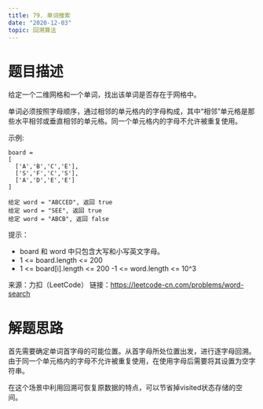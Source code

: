 ```yaml
---
title: 79. 单词搜索
date: "2020-12-03"
topic: 回溯算法
---
```

# 题目描述
给定一个二维网格和一个单词，找出该单词是否存在于网格中。

单词必须按照字母顺序，通过相邻的单元格内的字母构成，其中“相邻”单元格是那些水平相邻或垂直相邻的单元格。同一个单元格内的字母不允许被重复使用。
 

示例:
```
board =
[
  ['A','B','C','E'],
  ['S','F','C','S'],
  ['A','D','E','E']
]

给定 word = "ABCCED", 返回 true
给定 word = "SEE", 返回 true
给定 word = "ABCB", 返回 false
```
 

提示：
- board 和 word 中只包含大写和小写英文字母。
- 1 <= board.length <= 200
- 1 <= board[i].length <= 200
-1 <= word.length <= 10^3

来源：力扣（LeetCode）
链接：https://leetcode-cn.com/problems/word-search

# 解题思路

首先需要确定单词首字母的可能位置。从首字母所处位置出发，进行逐字母回溯。由于同一个单元格内的字母不允许被重复使用，在使用字母后需要将其设置为空字符串。

在这个场景中利用回溯可恢复原数据的特点，可以节省掉visited状态存储的空间。